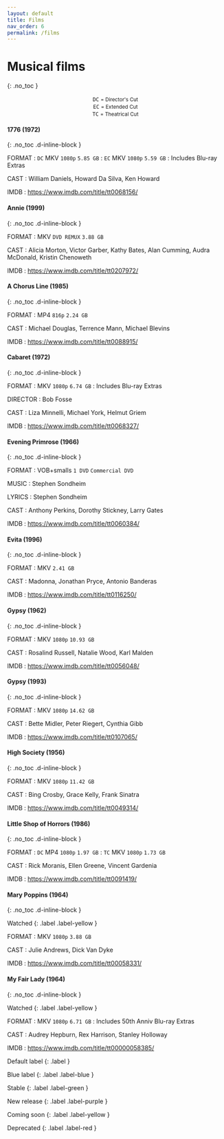 ```yaml
---
layout: default
title: Films
nav_order: 6
permalink: /films
---
```


# Musical films
{: .no_toc }

<center><code>DC</code> <small>= Director's Cut</small></center>

<center><code>EC</code> <small>= Extended Cut</small></center>

<center><code>TC</code> <small>= Theatrical Cut</small></center>

#### 1776 (1972)
{: .no_toc .d-inline-block }

FORMAT
: `DC` MKV `1080p` `5.85 GB`
: `EC` MKV `1080p` `5.59 GB`
: Includes Blu-ray Extras

CAST
: William Daniels, Howard Da Silva, Ken Howard

IMDB
: <https://www.imdb.com/title/tt0068156/>

#### Annie (1999)
{: .no_toc .d-inline-block }

FORMAT
: MKV `DVD REMUX` `3.88 GB`

CAST
: Alicia Morton, Victor Garber, Kathy Bates, Alan Cumming, Audra McDonald, Kristin Chenoweth 

IMDB
: <https://www.imdb.com/title/tt0207972/>

#### A Chorus Line (1985)
{: .no_toc .d-inline-block }

FORMAT
: MP4 `816p` `2.24 GB`

CAST
: Michael Douglas, Terrence Mann, Michael Blevins

IMDB
: <https://www.imdb.com/title/tt0088915/>

#### Cabaret (1972)
{: .no_toc .d-inline-block }

FORMAT
: MKV `1080p` `6.74 GB`
: Includes Blu-ray Extras

DIRECTOR
: Bob Fosse

CAST
: Liza Minnelli, Michael York, Helmut Griem

IMDB
: <https://www.imdb.com/title/tt0068327/>

#### Evening Primrose (1966)
{: .no_toc .d-inline-block }

FORMAT
: VOB+smalls `1 DVD` `Commercial DVD`

MUSIC
: Stephen Sondheim

LYRICS
: Stephen Sondheim

CAST
: Anthony Perkins, Dorothy Stickney, Larry Gates

IMDB
: <https://www.imdb.com/title/tt0060384/>

#### Evita (1996)
{: .no_toc .d-inline-block }

FORMAT
: MKV `2.41 GB`

CAST
: Madonna, Jonathan Pryce, Antonio Banderas

IMDB
: <https://www.imdb.com/title/tt0116250/>

#### Gypsy (1962)
{: .no_toc .d-inline-block }

FORMAT
: MKV `1080p` `10.93 GB`

CAST
: Rosalind Russell, Natalie Wood, Karl Malden

IMDB
: <https://www.imdb.com/title/tt0056048/>

#### Gypsy (1993)
{: .no_toc .d-inline-block }

FORMAT
: MKV `1080p` `14.62 GB`

CAST
: Bette Midler, Peter Riegert, Cynthia Gibb

IMDB
: <https://www.imdb.com/title/tt0107065/>

#### High Society (1956)
{: .no_toc .d-inline-block }

FORMAT
: MKV `1080p` `11.42 GB`

CAST
: Bing Crosby, Grace Kelly, Frank Sinatra

IMDB
: <https://www.imdb.com/title/tt0049314/>

#### Little Shop of Horrors (1986)
{: .no_toc .d-inline-block }

FORMAT
: `DC` MP4 `1080p` `1.97 GB`
: `TC` MKV `1080p` `1.73 GB`

CAST
: Rick Moranis, Ellen Greene, Vincent Gardenia

IMDB
: <https://www.imdb.com/title/tt0091419/>

#### Mary Poppins (1964)
{: .no_toc .d-inline-block }

Watched
{: .label .label-yellow }

FORMAT
: MKV `1080p` `3.88 GB`

CAST
: Julie Andrews, Dick Van Dyke

IMDB
: <https://www.imdb.com/title/tt00058331/>

#### My Fair Lady (1964)
{: .no_toc .d-inline-block }

Watched
{: .label .label-yellow }

FORMAT
: MKV `1080p` `6.71 GB`
: Includes 50th Anniv Blu-ray Extras

CAST
: Audrey Hepburn, Rex Harrison, Stanley Holloway

IMDB
: <https://www.imdb.com/title/tt00000058385/>

<div class="code-example" markdown="1">
Default label
{: .label }

Blue label
{: .label .label-blue }

Stable
{: .label .label-green }

New release
{: .label .label-purple }

Coming soon
{: .label .label-yellow }

Deprecated
{: .label .label-red }
</div>
